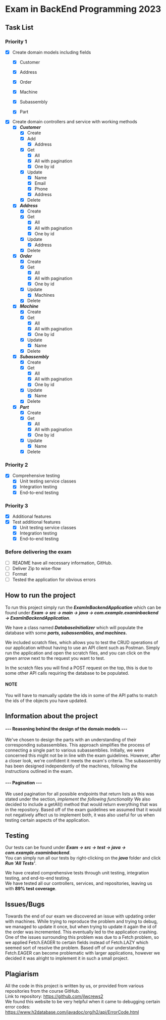 # Exam in BackEnd Programming 2023

## Task List

### Priority 1

- [x] Create domain models including fields
  - [x] Customer
  - [x] Address
  - [x] Order
  - [x] Machine
  - [x] Subassembly
  - [x] Part
  

- [x] Create domain controllers and service with working methods
    - [x] ***Customer***
        - [x] Create
        - [x] Add
          - [x] Address        
        - [x] Get
          - [x] All
          - [x] All with pagination
          - [x] One by id
        - [x] Update
          - [x] Name
          - [x] Email
          - [x] Phone
          - [x] Address
        - [x] Delete
    - [x] ***Address***
        - [x] Create
        - [x] Get
            - [x] All
            - [x] All with pagination
            - [x] One by id
        - [x] Update
            - [x] Address
        - [x] Delete
    - [x] ***Order***
      - [x] Create
      - [x] Get
          - [x] All
          - [x] All with pagination
          - [x] One by id
      - [x] Update
          - [x] Machines
      - [x] Delete
    - [x] ***Machine***
      - [x] Create
      - [x] Get
          - [x] All
          - [x] All with pagination
          - [x] One by id
      - [x] Update
          - [x] Name
      - [x] Delete
    - [x] ***Subassembly***
        - [x] Create
        - [x] Get
            - [x] All
            - [x] All with pagination
            - [x] One by id
        - [x] Update
            - [x] Name
        - [x] Delete
    - [x] ***Part***
        - [x] Create
        - [x] Get
            - [x] All
            - [x] All with pagination
            - [x] One by id
        - [x] Update
            - [x] Name
        - [x] Delete

### Priority 2
- [x] Comprehensive testing
    - [x] Unit testing service classes
    - [x] Integration testing
    - [x] End-to-end testing

### Priority 3

- [x] Additional features
- [x] Test additional features
  - [x] Unit testing service classes
  - [x] Integration testing
  - [x] End-to-end testing

### Before delivering the exam

- [ ] README have all necessary information, GitHub.
- [ ] Deliver Zip to wise-flow
- [ ] Format
- [ ] Tested the application for obvious errors

## How to run the project
To run this project simply run the ***ExamInBackendApplication*** which can be found under ***Exam -> src -> main -> java -> com.example.examinbackend -> ExamInBackendApplication***.

We have a class named ***DatabaseInitializer*** which will populate the database with some ***parts, subassemblies, and machines.***

We included scratch files, which allows you to test the CRUD operations of our application without having to use an API client such as Postman.
Simply run the application and open the scratch files, and you can click on the green arrow next to the request you want to test.

In the scratch files you will find a POST request on the top, this is due to some other API calls requiring the database to be populated.

#### NOTE
You will have to manually update the ids in some of the API paths to match the ids of the objects you have updated.


## Information about the project

#### --- Reasoning behind the design of the domain models ---
We've chosen to design the parts with an understanding of their corresponding subassemblies. This approach simplifies the 
process of connecting a single part to various subassemblies. Initially, we were concerned this might not be in line with 
the exam guidelines. However, after a closer look, we're confident it meets the exam's criteria. The subassembly has been 
designed independently of the machines, following the instructions outlined in the exam.

#### --- Pagination ---
We used pagination for all possible endpoints that return lists as this was stated under the section, *implement the following functionality*
We also decided to include a getAll() method that would return everything that was in the repository.
Based off of the exam guidelines we assumed that it would not negatively affect us to implement both, it was also useful
for us when testing certain aspects of the application.


## Testing
Our tests can be found under ***Exam -> src -> test -> java -> com.example.examinbackend***. <br/>
You can simply run all our tests by right-clicking on the ***java*** folder and click ***Run 'All Tests'***. <br/>

We have created comprehensive tests through unit testing, integration testing, and end-to-end testing. <br/>
We have tested all our controllers, services, and repositories, leaving us with **89% test coverage**. <br/>

## Issues/Bugs
Towards the end of our exam we discovered an issue with updating order with machines. While trying to reproduce the problem
and trying to debug, we managed to update it once, but when trying to update it again the id of the order was incremented.
This eventually led to the application crashing. One of the issues surrounding this problem was due to a Fetch problem, so
we applied Fetch.EAGER to certain fields instead of Fetch.LAZY which seemed sort of resolve the problem. Based off of our
understanding Fetch.EAGER can become problematic with larger applications, however we decided it was alright to implement it
in such a small project.

## Plagiarism
All the code in this project is written by us, or provided from various repositories from the course GitHub. <br/>
Link to repository: https://github.com/jlwcrews2 <br/>
We found this website to be very helpful when it came to debugging certain error codes: https://www.h2database.com/javadoc/org/h2/api/ErrorCode.html
